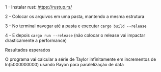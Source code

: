 1 - Instalar rust: https://rustup.rs/

2 - Colocar os arquivos em uma pasta, mantendo a mesma estrutura

3 - No terminal navegar até a pasta e executar ``cargo build --release``

4 - E depois ``cargo run --release`` (não colocar o release vai impactar drasticamente a performance)

Resultados esperados

O programa vai calcular a série de Taylor infinitamente em incrementos de ln(5000000000) usando Rayon para paralelização de data
